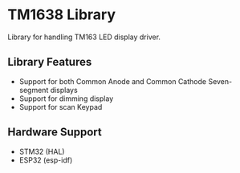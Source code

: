 # TM1638 Library
Library for handling TM163 LED display driver.
## Library Features
- Support for both Common Anode and Common Cathode Seven-segment displays
- Support for dimming display 
- Support for scan Keypad
## Hardware Support
- STM32 (HAL)
- ESP32 (esp-idf)
